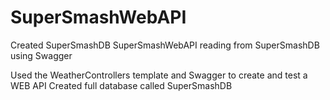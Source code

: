 # SuperSmashWebAPI
Created SuperSmashDB
SuperSmashWebAPI reading from SuperSmashDB using Swagger

Used the WeatherControllers template and Swagger to create and test a WEB API 
Created full database called SuperSmashDB
